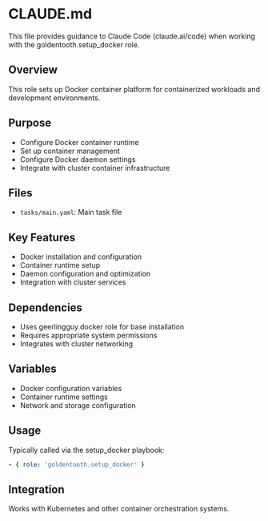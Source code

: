 # CLAUDE.md

This file provides guidance to Claude Code (claude.ai/code) when working with the goldentooth.setup_docker role.

## Overview

This role sets up Docker container platform for containerized workloads and development environments.

## Purpose

- Configure Docker container runtime
- Set up container management
- Configure Docker daemon settings
- Integrate with cluster container infrastructure

## Files

- `tasks/main.yaml`: Main task file

## Key Features

- Docker installation and configuration
- Container runtime setup
- Daemon configuration and optimization
- Integration with cluster services

## Dependencies

- Uses geerlingguy.docker role for base installation
- Requires appropriate system permissions
- Integrates with cluster networking

## Variables

- Docker configuration variables
- Container runtime settings
- Network and storage configuration

## Usage

Typically called via the setup_docker playbook:
```yaml
- { role: 'goldentooth.setup_docker' }
```

## Integration

Works with Kubernetes and other container orchestration systems.